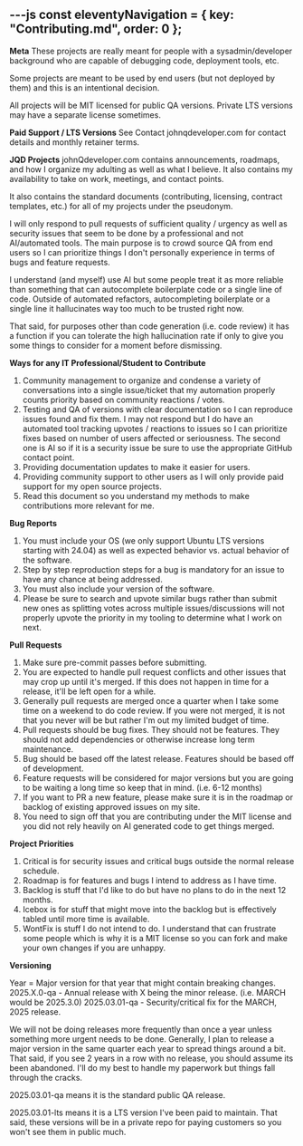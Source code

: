 ---js
const eleventyNavigation = {
	key: "Contributing.md",
	order: 0
};
---

**Meta**
These projects are really meant for people with a sysadmin/developer background who are capable of debugging code, deployment tools, etc.

Some projects are meant to be used by end users (but not deployed by them) and this is an intentional decision.

All projects will be MIT licensed for public QA versions. Private LTS versions may have a separate license sometimes.

**Paid Support / LTS Versions**
See Contact johnqdeveloper.com for contact details and monthly retainer terms.

**JQD Projects**
johnQdeveloper.com contains announcements, roadmaps, and how I organize my adulting as well as what I believe. It also contains my availability to take on work, meetings, and contact points.

It also contains the standard documents (contributing, licensing, contract templates, etc.) for all of my projects under the pseudonym.

I will only respond to pull requests of sufficient quality / urgency as well as security issues that seem to be done by a professional and not AI/automated tools. The main purpose is to crowd source QA from end users so I can prioritize things I don't personally experience in terms of bugs and feature requests.

I understand (and myself) use AI but some people treat it as more reliable than something that can autocomplete boilerplate code or a single line of code. Outside of automated refactors, autocompleting boilerplate or a single line it hallucinates way too much to be trusted right now.

That said, for purposes other than code generation (i.e. code review) it has a function if you can tolerate the high hallucination rate if only to give you some things to consider for a moment before dismissing.

**Ways for any IT Professional/Student  to Contribute**
1) Community management to organize and condense a variety of conversations into a single issue/ticket that my automation properly counts priority based on community reactions / votes.
2) Testing and QA of versions with clear documentation so I can reproduce issues found and fix them. I may not respond but I do have an automated tool tracking upvotes / reactions to issues so I can prioritize fixes based on number of users affected or seriousness. The second one is AI so if it is a security issue be sure to use the appropriate GitHub contact point.
3) Providing documentation updates to make it easier for users.
4) Providing community support to other users as I will only provide paid support for my open source projects.
5) Read this document so you understand my methods to make contributions more relevant for me.

**Bug Reports**
1) You must include your OS (we only support Ubuntu LTS versions starting with 24.04) as well as expected behavior vs. actual behavior of the software.
2) Step by step reproduction steps for a bug is mandatory for an issue to have any chance at being addressed.
3) You must also include your version of the software.
4) Please be sure to search and upvote similar bugs rather than submit new ones as splitting votes across multiple issues/discussions will not properly upvote the priority in my tooling to determine what I work on next.

**Pull Requests**
1) Make sure pre-commit passes before submitting.
2) You are expected to handle pull request conflicts and other issues that may crop up until it's merged. If this does not happen in time for a release, it'll be left open for a while.
3) Generally pull requests are merged once a quarter when I take some time on a weekend to do code review. If you were not merged, it is not that you never will be but rather I'm out my limited budget of time.
4) Pull requests should be bug fixes. They should not be features. They should not add dependencies or otherwise increase long term maintenance.
5) Bug should be based off the latest release. Features should be based off of development.
6) Feature requests will be considered for major versions but you are going to be waiting a long time so keep that in mind. (i.e. 6-12 months)
7) If you want to PR a new feature, please make sure it is in the roadmap or backlog of existing approved issues on my site.
8) You need to sign off that you are contributing under the MIT license and you did not rely heavily on AI generated code to get things merged.

**Project Priorities**
1) Critical is for security issues and critical bugs outside the normal release schedule.
2) Roadmap is for features and bugs I intend to address as I have time.
3) Backlog is stuff that I'd like to do but have no plans to do in the next 12 months.
4) Icebox is for stuff that might move into the backlog but is effectively tabled until more time is available.
5) WontFix is stuff I do not intend to do. I understand that can frustrate some people which is why it is a MIT license so you can fork and make your own changes if you are unhappy.

**Versioning**

Year = Major version for that year that might contain breaking changes.
2025.X.0-qa - Annual release with X being the minor release. (i.e. MARCH would be 2025.3.0)
2025.03.01-qa - Security/critical fix for the MARCH, 2025 release.

We will not be doing releases more frequently than once a year unless something more urgent needs to be done. Generally, I plan to release a major version in the same quarter each year to spread things around a bit. That said, if you see 2 years in a row with no release, you should assume its been abandoned. I'll do my best to handle my paperwork but things fall through the cracks.

2025.03.01-qa means it is the standard public QA release.

2025.03.01-lts means it is a LTS version I've been paid to maintain. That said, these versions will be in a private repo for paying customers so you won't see them in public much.

